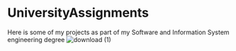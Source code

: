 # UniversityAssignments
Here is some of my projects as part of my Software and Information System engineering degree 
![download (1)](https://github.com/VictorGavrilenko97/UniversityAssignments/assets/140259266/4858e777-1f05-431a-9c3a-fee31561d691)
